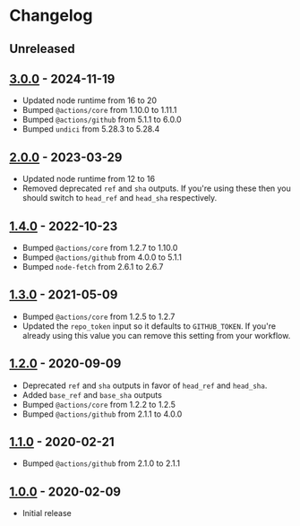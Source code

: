 # Changelog

## Unreleased

## [3.0.0](https://github.com/xt0rted/pull-request-comment-branch/compare/v2.0.0...v3.0.0) - 2024-11-19

- Updated node runtime from 16 to 20
- Bumped `@actions/core` from 1.10.0 to 1.11.1
- Bumped `@actions/github` from 5.1.1 to 6.0.0
- Bumped `undici` from 5.28.3 to 5.28.4

## [2.0.0](https://github.com/xt0rted/pull-request-comment-branch/compare/v1.4.0...v2.0.0) - 2023-03-29

- Updated node runtime from 12 to 16
- Removed deprecated `ref` and `sha` outputs. If you're using these then you should switch to `head_ref` and `head_sha` respectively.

## [1.4.0](https://github.com/xt0rted/pull-request-comment-branch/compare/v1.3.0...v1.4.0) - 2022-10-23

- Bumped `@actions/core` from 1.2.7 to 1.10.0
- Bumped `@actions/github` from 4.0.0 to 5.1.1
- Bumped `node-fetch` from 2.6.1 to 2.6.7

## [1.3.0](https://github.com/xt0rted/pull-request-comment-branch/compare/v1.2.0...v1.3.0) - 2021-05-09

- Bumped `@actions/core` from 1.2.5 to 1.2.7
- Updated the `repo_token` input so it defaults to `GITHUB_TOKEN`. If you're already using this value you can remove this setting from your workflow.

## [1.2.0](https://github.com/xt0rted/pull-request-comment-branch/compare/v1.1.0...v1.2.0) - 2020-09-09

- Deprecated `ref` and `sha` outputs in favor of `head_ref` and `head_sha`.
- Added `base_ref` and `base_sha` outputs
- Bumped `@actions/core` from 1.2.2 to 1.2.5
- Bumped `@actions/github` from 2.1.1 to 4.0.0

## [1.1.0](https://github.com/xt0rted/pull-request-comment-branch/compare/v1.0.0...v1.1.0) - 2020-02-21

- Bumped `@actions/github` from 2.1.0 to 2.1.1

## [1.0.0](https://github.com/xt0rted/pull-request-comment-branch/releases/tag/v1.0.0) - 2020-02-09

- Initial release
